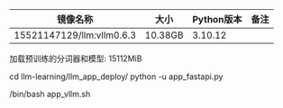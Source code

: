 


| 镜像名称                      | 大小      | Python版本 | 备注 |
|---------------------------|---------|----------|----|
| 15521147129/llm:vllm0.6.3 | 10.38GB | 3.10.12  |    |



加载预训练的分词器和模型: 15112MiB


cd llm-learning/llm_app_deploy/
python -u app_fastapi.py


/bin/bash app_vllm.sh